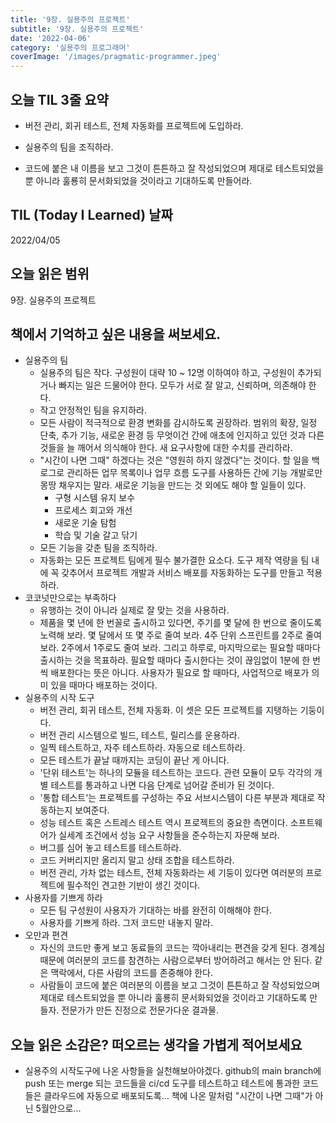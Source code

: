 ```yaml
---
title: '9장. 실용주의 프로젝트'
subtitle: '9장. 실용주의 프로젝트'
date: '2022-04-06'
category: '실용주의 프로그래머'
coverImage: '/images/pragmatic-programmer.jpeg'
---
```


## 오늘 TIL 3줄 요약

- 버전 관리, 회귀 테스트, 전체 자동화를 프로젝트에 도입하라.

- 실용주의 팀을 조직하라.

- 코드에 붙은 내 이름을 보고 그것이 튼튼하고 잘 작성되었으며 제대로 테스트되었을 뿐 아니라 훌룡히 문서화되었을 것이라고 기대하도록 만들어라.

## TIL (Today I Learned) 날짜

2022/04/05

## 오늘 읽은 범위

9장. 실용주의 프로젝트

## 책에서 기억하고 싶은 내용을 써보세요.

- 실용주의 팀
  - 실용주의 팀은 작다. 구성원이 대략 10 ~ 12명 이하여야 하고, 구성원이 추가되거나 빠지는 일은 드물어야 한다. 모두가 서로 잘 알고, 신뢰하며, 의존해야 한다.
  - 작고 안정적인 팀을 유지하라.
  - 모든 사람이 적극적으로 환경 변화를 감시하도록 권장하라. 범위의 확장, 일정 단축, 추가 기능, 새로운 환경 등 무엇이건 간에 애초에 인지하고 있던 것과 다른 것들을 늘 깨어서 의식해야 한다. 새 요구사항에 대한 수치를 관리하라.
  - "시간이 나면 그때" 하겠다는 것은 "영원히 하지 않겠다"는 것이다. 할 일을 백로그로 관리하든 업무 목록이나 업무 흐름 도구를 사용하든 간에 기능 개발로만 몽땅 채우지는 말라. 새로운 기능을 만드는 것 외에도 해야 할 일들이 있다.
    - 구형 시스템 유지 보수
    - 프로세스 회고와 개선
    - 새로운 기술 탐험
    - 학습 및 기술 갈고 닦기
  - 모든 기능을 갖춘 팀을 조직하라.
  - 자동화는 모든 프로젝트 팀에게 필수 불가결한 요소다. 도구 제작 역량을 팀 내에 꼭 갖추어서 프로젝트 개발과 서비스 배포를 자동화하는 도구를 만들고 적용하라.
- 코코넛만으로는 부족하다
  - 유행하는 것이 아니라 실제로 잘 맞는 것을 사용하라.
  - 제품을 몇 년에 한 번꼴로 출시하고 있다면, 주기를 몇 달에 한 번으로 줄이도록 노력해 보라. 몇 달에서 또 몇 주로 줄여 보라. 4주 단위 스프린트를 2주로 줄여 보라. 2주에서 1주로도 줄여 보라. 그리고 하루로, 마지막으로는 필요할 때마다 출시하는 것을 목표하라. 필요할 때마다 출시한다는 것이 끊임없이 1분에 한 번씩 배포한다는 뜻은 아니다. 사용자가 필요로 할 때마다, 사업적으로 배포가 의미 있을 때마다 배포하는 것이다.
- 실용주의 시작 도구
  - 버전 관리, 회귀 테스트, 전체 자동화. 이 셋은 모든 프로젝트를 지탱하는 기둥이다.
  - 버전 관리 시스템으로 빌드, 테스트, 릴리스를 운용하라.
  - 일찍 테스트하고, 자주 테스트하라. 자동으로 테스트하라.
  - 모든 테스트가 끝날 때까지는 코딩이 끝난 게 아니다.
  - '단위 테스트'는 하나의 모듈을 테스트하는 코드다. 관련 모듈이 모두 각각의 개별 테스트를 통과하고 나면 다음 단계로 넘어갈 준비가 된 것이다.
  - '통합 테스트'는 프로젝트를 구성하는 주요 서브시스템이 다른 부분과 제대로 작동하는지 보여준다.
  - 성능 테스트 혹은 스트레스 테스트 역시 프로젝트의 중요한 측면이다. 소프트웨어가 실세계 조건에서 성능 요구 사항들을 준수하는지 자문해 보라.
  - 버그를 심어 놓고 테스트를 테스트하라.
  - 코드 커버리지만 올리지 말고 상태 조합을 테스트하라.
  - 버전 관리, 가차 없는 테스트, 전체 자동화라는 세 기둥이 있다면 여러분의 프로젝트에 필수적인 견고한 기반이 생긴 것이다.
- 사용자를 기쁘게 하라
  - 모든 팀 구성원이 사용자가 기대하는 바를 완전히 이해해야 한다.
  - 사용자를 기쁘게 하라. 그저 코드만 내놓지 말라.
- 오만과 편견
  - 자신의 코드만 좋게 보고 동료들의 코드는 깍아내리는 편견을 갖게 된다. 경계심 때문에 여러분의 코드를 참견하는 사람으로부터 방어하려고 해서는 안 된다. 같은 맥락에서, 다른 사람의 코드를 존중해야 한다.
  - 사람들이 코드에 붙은 여러분의 이름을 보고 그것이 튼튼하고 잘 작성되었으며 제대로 테스트되었을 뿐 아니라 훌룡히 문서화되었을 것이라고 기대하도록 만들자. 전문가가 만든 진정으로 전문가다운 결과물.

## 오늘 읽은 소감은? 떠오르는 생각을 가볍게 적어보세요

- 실용주의 시작도구에 나온 사항들을 실천해보아야겠다. github의 main branch에 push 또는 merge 되는 코드들을 ci/cd 도구를 테스트하고 테스트에 통과한 코드들은 클라우드에 자동으로 배포되도록... 책에 나온 말처럼 "시간이 나면 그때"가 아닌 5월안으로...
